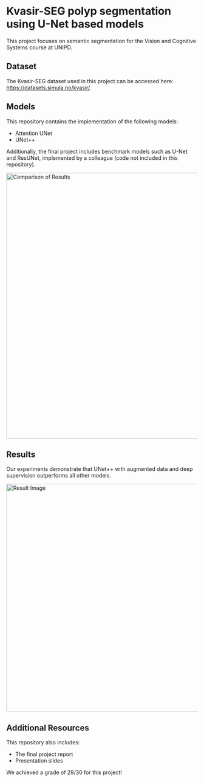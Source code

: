 # Kvasir-SEG polyp segmentation using U-Net based models
This project focuses on semantic segmentation for the Vision and Cognitive Systems course at UNIPD.

## Dataset

The Kvasir-SEG dataset used in this project can be accessed here: https://datasets.simula.no/kvasir/.

## Models

This repository contains the implementation of the following models:
* Attention UNet
* UNet++

Additionally, the final project includes benchmark models such as U-Net and ResUNet, implemented by a colleague (code not included in this repository).

<img src="https://github.com/user-attachments/assets/bc58f9f7-c0bd-4c1a-ae13-debceee9d0f8" alt="Comparison of Results" width="700"/>

## Results

Our experiments demonstrate that UNet++ with augmented data and deep supervision outperforms all other models.

<img src="https://github.com/user-attachments/assets/2035d792-8973-4d73-88ee-955f176cbe45" alt="Result Image" width="600"/>

## Additional Resources

This repository also includes:

* The final project report
* Presentation slides

We achieved a grade of 29/30 for this project!
